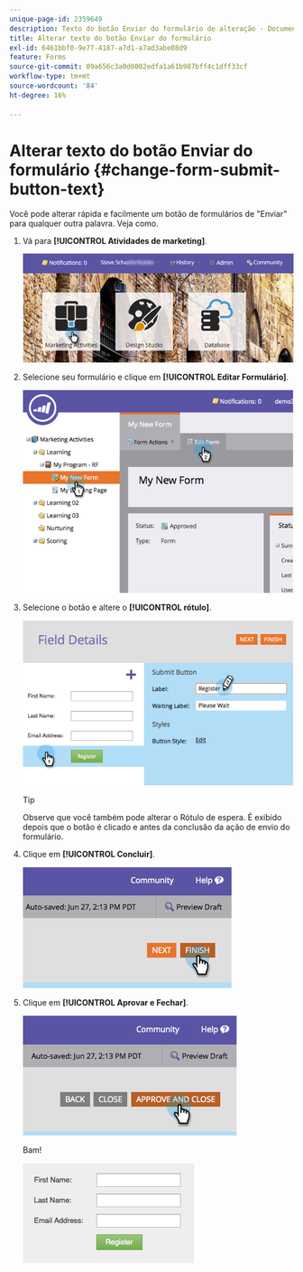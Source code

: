 ```yaml
---
unique-page-id: 2359649
description: Texto do botão Enviar do formulário de alteração - Documentação do Marketo - Documentação do produto
title: Alterar texto do botão Enviar do formulário
exl-id: 6461bbf0-9e77-4187-a7d1-a7ad3abe08d9
feature: Forms
source-git-commit: 09a656c3a0d0002edfa1a61b987bff4c1dff33cf
workflow-type: tm+mt
source-wordcount: '84'
ht-degree: 16%

---
```


# Alterar texto do botão Enviar do formulário {#change-form-submit-button-text}

Você pode alterar rápida e facilmente um botão de formulários de &quot;Enviar&quot; para qualquer outra palavra. Veja como.

1. Vá para **[!UICONTROL Atividades de marketing]**.

   ![](assets/login-marketing-activities-4.png)

1. Selecione seu formulário e clique em **[!UICONTROL Editar Formulário]**.

   ![](assets/image2014-9-15-12-3a42-3a14.png)

1. Selecione o botão e altere o **[!UICONTROL rótulo]**.

   ![](assets/image2014-9-15-12-3a42-3a41.png)

   >[!TIP]
   >
   >Observe que você também pode alterar o Rótulo de espera. É exibido depois que o botão é clicado e antes da conclusão da ação de envio do formulário.

1. Clique em **[!UICONTROL Concluir]**.

   ![](assets/image2014-9-15-12-3a43-3a26.png)

1. Clique em **[!UICONTROL Aprovar e Fechar]**.

   ![](assets/image2014-9-15-12-3a43-3a36.png)

   Bam!

   ![](assets/image2014-9-15-12-3a44-3a7.png)
